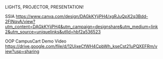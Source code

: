 LIGHTS, PROJECTOR, PRESENTATION!


SSIA
https://www.canva.com/design/DAGkKYjiPH4/xgRJuQpX2q3Bdd-2FINqvA/view?utm_content=DAGkKYjiPH4&utm_campaign=designshare&utm_medium=link2&utm_source=uniquelinks&utlId=hbf2a536523

OOP CampusCart Demo Video
https://drive.google.com/file/d/12UjxeCfWH4CpbWh_kseCst21uPQXEFRm/view?usp=sharing
